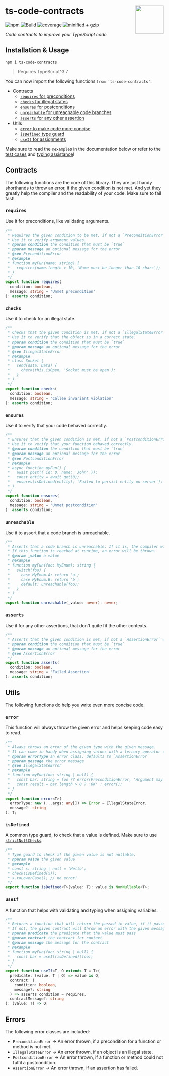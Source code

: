 # ts-code-contracts <a href="https://www.github.com/JanMalch/ts-code-contracts"><img src="https://user-images.githubusercontent.com/25508038/63974103-75242700-caac-11e9-8ca4-71cc5b905e90.png" width="90" height="90" align="right"></a>

[![npm](https://badgen.net/bpm/v/ts-code-contracts)](https://www.npmjs.com/package/ts-code-contracts)
[![Build](https://github.com/JanMalch/ts-code-contracts/workflows/Build/badge.svg)](https://github.com/JanMalch/ts-code-contracts/workflows/Build)
[![coverage](https://img.shields.io/badge/coverage-100%25-success)](https://github.com/JanMalch/ts-code-contracts/blob/master/jest.config.js#L14-L17)
[![minified + gzip](https://badgen.net/bundlephobia/minzip/ts-code-contracts)](https://bundlephobia.com/result?p=ts-code-contracts)

_Code contracts to improve your TypeScript code._

## Installation & Usage

```
npm i ts-code-contracts
```

> Requires TypeScript^3.7

You can now import the following functions `from 'ts-code-contracts'`:

- Contracts
  - [`requires` for preconditions](#requires)
  - [`checks` for illegal states](#checks)
  - [`ensures` for postconditions](#ensures)
  - [`unreachable` for unreachable code branches](#unreachable)
  - [`asserts` for any other assertion](#asserts)
- Utils
  - [`error` to make code more concise](#error)
  - [`isDefined` type guard](#isdefined)
  - [`useIf` for assignments](#useif)

Make sure to read the `@example`s in the documentation below
or refer to the [test cases](https://github.com/JanMalch/ts-code-contracts/blob/master/index.test.ts#L137-L165)
and [typing assistance](https://github.com/JanMalch/ts-code-contracts/blob/master/index.test-d.ts#L54-L65)!

## Contracts

The following functions are the core of this library.
They are just handy shorthands to throw an error, if the given condition is not met.
And yet they greatly help the compiler and the readability of your code. Make sure to fail fast!

### `requires`

Use it for preconditions, like validating arguments.

```ts
/**
 * Requires the given condition to be met, if not a `PreconditionError` will be thrown.
 * Use it to verify argument values.
 * @param condition the condition that must be `true`
 * @param message an optional message for the error
 * @see PreconditionError
 * @example
 * function myFun(name: string) {
 *   requires(name.length > 10, 'Name must be longer than 10 chars');
 * }
 */
export function requires(
  condition: boolean,
  message: string = 'Unmet precondition'
): asserts condition;
```

### `checks`

Use it to check for an illegal state.

```ts
/**
 * Checks that the given condition is met, if not a `IllegalStateError` will be thrown.
 * Use it to verify that the object is in a correct state.
 * @param condition the condition that must be `true`
 * @param message an optional message for the error
 * @see IllegalStateError
 * @example
 * class Socket {
 *   send(data: Data) {
 *     check(this.isOpen, 'Socket must be open');
 *   }
 * }
 */
export function checks(
  condition: boolean,
  message: string = 'Callee invariant violation'
): asserts condition;
```

### `ensures`

Use it to verify that your code behaved correctly.

```ts
/**
 * Ensures that the given condition is met, if not a `PostconditionError` will be thrown.
 * Use it to verify that your function behaved correctly.
 * @param condition the condition that must be `true`
 * @param message an optional message for the error
 * @see PostconditionError
 * @example
 * async function myFun() {
 *   await post({ id: 0, name: 'John' });
 *   const entity = await get(0);
 *   ensures(isDefined(entity), 'Failed to persist entity on server');
 * }
 */
export function ensures(
  condition: boolean,
  message: string = 'Unmet postcondition'
): asserts condition;
```

### `unreachable`

Use it to assert that a code branch is unreachable.

```ts
/**
 * Asserts that a code branch is unreachable. If it is, the compiler will throw a type error.
 * If this function is reached at runtime, an error will be thrown.
 * @param _value a value
 * @example
 * function myFun(foo: MyEnum): string {
 *   switch(foo) {
 *     case MyEnum.A: return 'a';
 *     case MyEnum.B: return 'b';
 *     default: unreachable(foo);
 *   }
 * }
 */
export function unreachable(_value: never): never;
```

### `asserts`

Use it for any other assertions, that don't quite fit the other contexts.

```ts
/**
 * Asserts that the given condition is met, if not a `AssertionError` will be thrown.
 * @param condition the condition that must be `true`
 * @param message an optional message for the error
 * @see AssertionError
 */
export function asserts(
  condition: boolean,
  message: string = 'Failed Assertion'
): asserts condition;
```

## Utils

The following functions do help you write even more concise code.

### `error`

This function will always throw the given error and helps keeping code easy to read.

```ts
/**
 * Always throws an error of the given type with the given message.
 * It can come in handy when assigning values with a ternary operator or the null operators.
 * @param errorType an error class, defaults to `AssertionError`
 * @param message the error message
 * @see IllegalStateError
 * @example
 * function myFun(foo: string | null) {
 *   const bar: string = foo ?? error(PreconditionError, 'Argument may not be null');
 *   const result = bar.length > 0 ? 'OK' : error();
 * }
 */
export function error<T>(
  errorType: new (...args: any[]) => Error = IllegalStateError,
  message?: string
): T;
```

### `isDefined`

A common type guard, to check that a value is defined.
Make sure to use [`strictNullChecks`](https://basarat.gitbook.io/typescript/intro/strictnullchecks).

```ts
/**
 * Type guard to check if the given value is not nullable.
 * @param value the given value
 * @example
 * const x: string | null = 'Hello';
 * check(isDefined(x));
 * x.toLowerCase(); // no error!
 */
export function isDefined<T>(value: T): value is NonNullable<T>;
```

### `useIf`

A function that helps with validating and typing when assigning variables.

```ts
/**
 * Returns a function that will return the passed in value, if it passes the given predicate.
 * If not, the given contract will throw an error with the given message.
 * @param predicate the predicate that the value must pass
 * @param contract the contract for context
 * @param message the message for the contract
 * @example
 * function myFun(foo: string | null) {
 *   const bar = useIf(isDefined)(foo);
 * }
 */
export function useIf<T, O extends T = T>(
  predicate: (value: T | O) => value is O,
  contract: (
    condition: boolean,
    message?: string
  ) => asserts condition = requires,
  contractMessage?: string
): (value: T) => O;
```

## Errors

The following error classes are included:

- `PreconditionError` &rarr; An error thrown, if a precondition for a function or method is not met.
- `IllegalStateError` &rarr; An error thrown, if an object is an illegal state.
- `PostconditionError` &rarr; An error thrown, if a function or method could not fulfil a postcondition.
- `AssertionError` &rarr; An error thrown, if an assertion has failed.
